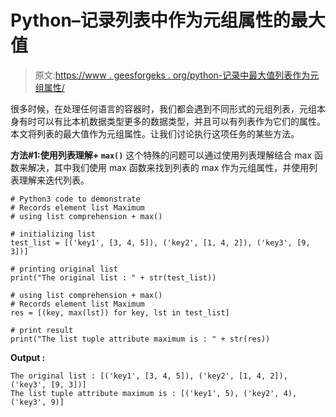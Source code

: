 # Python–记录列表中作为元组属性的最大值

> 原文:[https://www . geesforgeks . org/python-记录中最大值列表作为元组属性/](https://www.geeksforgeeks.org/python-maximum-value-in-record-list-as-tuple-attribute/)

很多时候，在处理任何语言的容器时，我们都会遇到不同形式的元组列表，元组本身有时可以有比本机数据类型更多的数据类型，并且可以有列表作为它们的属性。本文将列表的最大值作为元组属性。让我们讨论执行这项任务的某些方法。

**方法#1:使用列表理解+ `max()`**
这个特殊的问题可以通过使用列表理解结合 max 函数来解决，其中我们使用 max 函数来找到列表的 max 作为元组属性，并使用列表理解来迭代列表。

```
# Python3 code to demonstrate
# Records element list Maximum
# using list comprehension + max()

# initializing list
test_list = [('key1', [3, 4, 5]), ('key2', [1, 4, 2]), ('key3', [9, 3])]

# printing original list
print("The original list : " + str(test_list))

# using list comprehension + max()
# Records element list Maximum
res = [(key, max(lst)) for key, lst in test_list]

# print result
print("The list tuple attribute maximum is : " + str(res))
```

**Output :**

```
The original list : [('key1', [3, 4, 5]), ('key2', [1, 4, 2]), ('key3', [9, 3])]
The list tuple attribute maximum is : [('key1', 5), ('key2', 4), ('key3', 9)]

```
